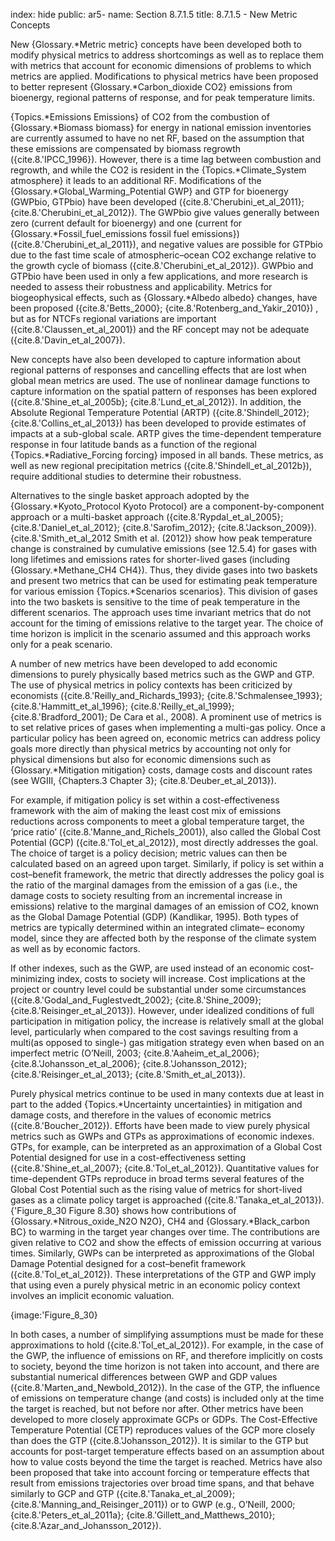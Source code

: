 index: hide
public: ar5-
name: Section 8.7.1.5
title: 8.7.1.5 - New Metric Concepts

New {Glossary.*Metric metric} concepts have been developed both to modify physical metrics to address shortcomings as well as to replace them with metrics that account for economic dimensions of problems to which metrics are applied. Modifications to physical metrics have been proposed to better represent {Glossary.*Carbon_dioxide CO2} emissions from bioenergy, regional patterns of response, and for peak temperature limits.

{Topics.*Emissions Emissions} of CO2 from the combustion of {Glossary.*Biomass biomass} for energy in national emission inventories are currently assumed to have no net RF, based on the assumption that these emissions are compensated by biomass regrowth ({cite.8.'IPCC_1996}). However, there is a time lag between combustion and regrowth, and while the CO2 is resident in the {Topics.*Climate_System atmosphere} it leads to an additional RF. Modifications of the {Glossary.*Global_Warming_Potential GWP} and GTP for bioenergy (GWPbio, GTPbio) have been developed ({cite.8.'Cherubini_et_al_2011}; {cite.8.'Cherubini_et_al_2012}). The GWPbio give values generally between zero (current default for bioenergy) and one (current for {Glossary.*Fossil_fuel_emissions fossil fuel emissions}) ({cite.8.'Cherubini_et_al_2011}), and negative values are possible for GTPbio due to the fast time scale of atmospheric–ocean CO2 exchange relative to the growth cycle of biomass ({cite.8.'Cherubini_et_al_2012}). GWPbio and GTPbio have been used in only a few applications, and more research is needed to assess their robustness and applicability. Metrics for biogeophysical effects, such as {Glossary.*Albedo albedo} changes, have been proposed ({cite.8.'Betts_2000}; {cite.8.'Rotenberg_and_Yakir_2010}) , but as for NTCFs regional variations are important ({cite.8.'Claussen_et_al_2001}) and the RF concept may not be adequate ({cite.8.'Davin_et_al_2007}).

New concepts have also been developed to capture information about regional patterns of responses and cancelling effects that are lost when global mean metrics are used. The use of nonlinear damage functions to capture information on the spatial pattern of responses has been explored ({cite.8.'Shine_et_al_2005b}; {cite.8.'Lund_et_al_2012}). In addition, the Absolute Regional Temperature Potential (ARTP) ({cite.8.'Shindell_2012}; {cite.8.'Collins_et_al_2013}) has been developed to provide estimates of impacts at a sub-global scale. ARTP gives the time-dependent temperature response in four latitude bands as a function of the regional {Topics.*Radiative_Forcing forcing} imposed in all bands. These metrics, as well as new regional precipitation metrics ({cite.8.'Shindell_et_al_2012b}), require additional studies to determine their robustness.

Alternatives to the single basket approach adopted by the {Glossary.*Kyoto_Protocol Kyoto Protocol} are a component-by-component approach or a multi-basket approach ({cite.8.'Rypdal_et_al_2005}; {cite.8.'Daniel_et_al_2012}; {cite.8.'Sarofim_2012}; {cite.8.'Jackson_2009}). {cite.8.'Smith_et_al_2012 Smith et al. (2012)} show how peak temperature change is constrained by cumulative emissions (see 12.5.4) for gases with long lifetimes and emissions rates for shorter-lived gases (including {Glossary.*Methane_CH4 CH4}). Thus, they divide gases into two baskets and present two metrics that can be used for estimating peak temperature for various emission {Topics.*Scenarios scenarios}. This division of gases into the two baskets is sensitive to the time of peak temperature in the different scenarios. The approach uses time invariant metrics that do not account for the timing of emissions relative to the target year. The choice of time horizon is implicit in the scenario assumed and this approach works only for a peak scenario.

A number of new metrics have been developed to add economic dimensions to purely physically based metrics such as the GWP and GTP. The use of physical metrics in policy contexts has been criticized by economists ({cite.8.'Reilly_and_Richards_1993}; {cite.8.'Schmalensee_1993}; {cite.8.'Hammitt_et_al_1996}; {cite.8.'Reilly_et_al_1999}; {cite.8.'Bradford_2001}; De Cara et al., 2008). A prominent use of metrics is to set relative prices of gases when implementing a multi-gas policy. Once a particular policy has been agreed on, economic metrics can address policy goals more directly than physical metrics by accounting not only for physical dimensions but also for economic dimensions such as {Glossary.*Mitigation mitigation} costs, damage costs and discount rates (see WGIII, {Chapters.3 Chapter 3}; {cite.8.'Deuber_et_al_2013}).

For example, if mitigation policy is set within a cost-effectiveness framework with the aim of making the least cost mix of emissions reductions across components to meet a global temperature target, the ‘price ratio’ ({cite.8.'Manne_and_Richels_2001}), also called the Global Cost Potential (GCP) ({cite.8.'Tol_et_al_2012}), most directly addresses the goal. The choice of target is a policy decision; metric values can then be calculated based on an agreed upon target. Similarly, if policy is set within a cost–benefit framework, the metric that directly addresses the policy goal is the ratio of the marginal damages from the emission of a gas (i.e., the damage costs to society resulting from an incremental increase in emissions) relative to the marginal damages of an emission of CO2, known as the Global Damage Potential (GDP) (Kandlikar, 1995). Both types of metrics are typically determined within an integrated climate– economy model, since they are affected both by the response of the climate system as well as by economic factors.

If other indexes, such as the GWP, are used instead of an economic cost-minimizing index, costs to society will increase. Cost implications at the project or country level could be substantial under some circumstances ({cite.8.'Godal_and_Fuglestvedt_2002}; {cite.8.'Shine_2009}; {cite.8.'Reisinger_et_al_2013}). However, under idealized conditions of full participation in mitigation policy, the increase is relatively small at the global level, particularly when compared to the cost savings resulting from a multi(as opposed to single-) gas mitigation strategy even when based on an imperfect metric (O’Neill, 2003; {cite.8.'Aaheim_et_al_2006}; {cite.8.'Johansson_et_al_2006}; {cite.8.'Johansson_2012}; {cite.8.'Reisinger_et_al_2013}; {cite.8.'Smith_et_al_2013}).

Purely physical metrics continue to be used in many contexts due at least in part to the added {Topics.*Uncertainty uncertainties} in mitigation and damage costs, and therefore in the values of economic metrics ({cite.8.'Boucher_2012}). Efforts have been made to view purely physical metrics such as GWPs and GTPs as approximations of economic indexes. GTPs, for example, can be interpreted as an approximation of a Global Cost Potential designed for use in a cost-effectiveness setting ({cite.8.'Shine_et_al_2007}; {cite.8.'Tol_et_al_2012}). Quantitative values for time-dependent GTPs reproduce in broad terms several features of the Global Cost Potential such as the rising value of metrics for short-lived gases as a climate policy target is approached ({cite.8.'Tanaka_et_al_2013}). {'Figure_8_30 Figure 8.30} shows how contributions of {Glossary.*Nitrous_oxide_N2O N2O}, CH4 and {Glossary.*Black_carbon BC} to warming in the target year changes over time. The contributions are given relative to CO2 and show the effects of emission occurring at various times. Similarly, GWPs can be interpreted as approximations of the Global Damage Potential designed for a cost–benefit framework ({cite.8.'Tol_et_al_2012}). These interpretations of the GTP and GWP imply that using even a purely physical metric in an economic policy context involves an implicit economic valuation.

{image:'Figure_8_30}

In both cases, a number of simplifying assumptions must be made for these approximations to hold ({cite.8.'Tol_et_al_2012}). For example, in the case of the GWP, the influence of emissions on RF, and therefore implicitly on costs to society, beyond the time horizon is not taken into account, and there are substantial numerical differences between GWP and GDP values ({cite.8.'Marten_and_Newbold_2012}). In the case of the GTP, the influence of emissions on temperature change (and costs) is included only at the time the target is reached, but not before nor after. Other metrics have been developed to more closely approximate GCPs or GDPs. The Cost-Effective Temperature Potential (CETP) reproduces values of the GCP more closely than does the GTP ({cite.8.'Johansson_2012}). It is similar to the GTP but accounts for post-target temperature effects based on an assumption about how to value costs beyond the time the target is reached. Metrics have also been proposed that take into account forcing or temperature effects that result from emissions trajectories over broad time spans, and that behave similarly to GCP and GTP ({cite.8.'Tanaka_et_al_2009}; {cite.8.'Manning_and_Reisinger_2011}) or to GWP (e.g., O’Neill, 2000; {cite.8.'Peters_et_al_2011a}; {cite.8.'Gillett_and_Matthews_2010}; {cite.8.'Azar_and_Johansson_2012}).
